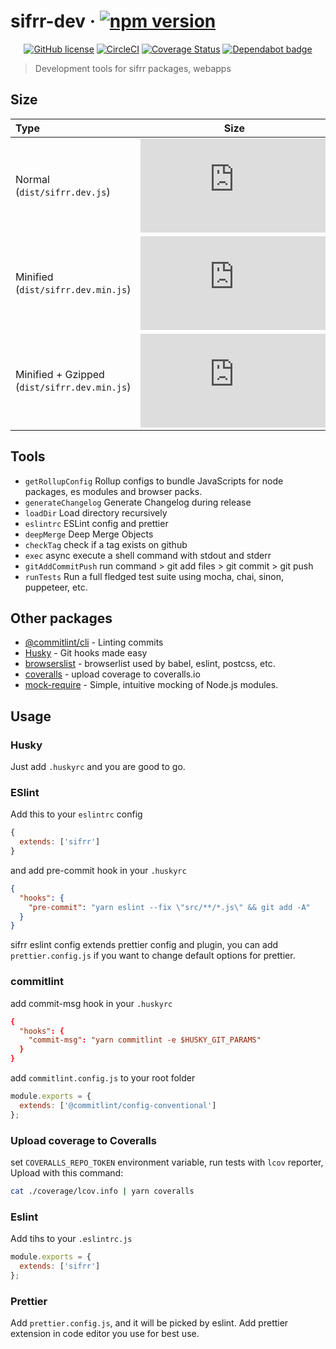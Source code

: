 # sifrr-dev · [![npm version](https://img.shields.io/npm/v/@sifrr/dev.svg)](https://www.npmjs.com/package/@sifrr/dev)

<p align="center">
  <a href="https://github.com/sifrr/sifrr-dev/blob/master/LICENSE"><img src="https://img.shields.io/badge/license-MIT-blue.svg?style=flat-square" alt="GitHub license" /></a>
  <a href="https://circleci.com/gh/sifrr/sifrr-dev"><img alt="CircleCI" src="https://img.shields.io/circleci/project/github/sifrr/sifrr-dev/master.svg?logo=circleci&style=flat-square" /></a>
  <a href="https://coveralls.io/github/sifrr/sifrr-dev?branch=master"><img src="https://img.shields.io/coveralls/github/sifrr/sifrr-dev.svg?style=flat-square" alt="Coverage Status" /></a>
  <a href="https://dependabot.com/"><img src="https://badgen.net/badge/Dependabot/enabled/green?icon=dependabot" alt="Dependabot badge" /></a>
</p>

> Development tools for sifrr packages, webapps

## Size

| Type                                         |                                                                                               Size                                                                                               |
| :------------------------------------------- | :----------------------------------------------------------------------------------------------------------------------------------------------------------------------------------------------: |
| Normal (`dist/sifrr.dev.js`)                 |                   [![Normal](https://img.badgesize.io/sifrr/sifrr-dev/master/dist/sifrr.dev.js?maxAge=600)](https://github.com/sifrr/sifrr-dev/blob/master/dist/sifrr.dev.js)                    |
| Minified (`dist/sifrr.dev.min.js`)           |              [![Minified](https://img.badgesize.io/sifrr/sifrr-dev/master/dist/sifrr.dev.min.js?maxAge=600)](https://github.com/sifrr/sifrr-dev/blob/master/dist/sifrr.dev.min.js)               |
| Minified + Gzipped (`dist/sifrr.dev.min.js`) | [![Minified + Gzipped](https://img.badgesize.io/sifrr/sifrr-dev/master/dist/sifrr.dev.min.js?compression=gzip&maxAge=600)](https://github.com/sifrr/sifrr-dev/blob/master/dist/sifrr.dev.min.js) |

## Tools

- `getRollupConfig` Rollup configs to bundle JavaScripts for node packages, es modules and browser packs.
- `generateChangelog` Generate Changelog during release
- `loadDir` Load directory recursively
- `eslintrc` ESLint config and prettier
- `deepMerge` Deep Merge Objects
- `checkTag` check if a tag exists on github
- `exec` async execute a shell command with stdout and stderr
- `gitAddCommitPush` run command > git add files > git commit > git push
- `runTests` Run a full fledged test suite using mocha, chai, sinon, puppeteer, etc.

## Other packages

- [@commitlint/cli](https://github.com/conventional-changelog/commitlint) - Linting commits
- [Husky](https://github.com/typicode/husky) - Git hooks made easy
- [browserslist](https://github.com/browserslist/browserslist#readme) - browserlist used by babel, eslint, postcss, etc.
- [coveralls](https://github.com/nickmerwin/node-coveralls#readme) - upload coverage to coveralls.io
- [mock-require](https://github.com/boblauer/mock-require) - Simple, intuitive mocking of Node.js modules.

## Usage

### Husky

Just add `.huskyrc` and you are good to go.

### ESlint

Add this to your `eslintrc` config

```js
{
  extends: ['sifrr']
}
```

and add pre-commit hook in your `.huskyrc`

```json
{
  "hooks": {
    "pre-commit": "yarn eslint --fix \"src/**/*.js\" && git add -A"
  }
}
```

sifrr eslint config extends prettier config and plugin, you can add `prettier.config.js` if you want to change default options for prettier.

### commitlint

add commit-msg hook in your `.huskyrc`

```rc
{
  "hooks": {
    "commit-msg": "yarn commitlint -e $HUSKY_GIT_PARAMS"
  }
}
```

add `commitlint.config.js` to your root folder

```js
module.exports = {
  extends: ['@commitlint/config-conventional']
};
```

### Upload coverage to Coveralls

set `COVERALLS_REPO_TOKEN` environment variable, run tests with `lcov` reporter, Upload with this command:

```sh
cat ./coverage/lcov.info | yarn coveralls
```

### Eslint

Add tihs to your `.eslintrc.js`

```js
module.exports = {
  extends: ['sifrr']
};
```

### Prettier

Add `prettier.config.js`, and it will be picked by eslint. Add prettier extension in code editor you use for best use.
